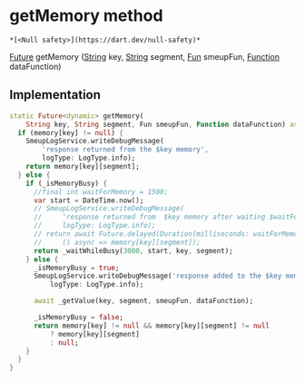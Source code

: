 


# getMemory method




    *[<Null safety>](https://dart.dev/null-safety)*




[Future](https://api.flutter.dev/flutter/dart-async/Future-class.html) getMemory
([String](https://api.flutter.dev/flutter/dart-core/String-class.html) key, [String](https://api.flutter.dev/flutter/dart-core/String-class.html) segment, [Fun](../../smeup_models_fun/Fun-class.md) smeupFun, [Function](https://api.flutter.dev/flutter/dart-core/Function-class.html) dataFunction)








## Implementation

```dart
static Future<dynamic> getMemory(
    String key, String segment, Fun smeupFun, Function dataFunction) async {
  if (memory[key] != null) {
    SmeupLogService.writeDebugMessage(
        'response returned from the $key memory',
        logType: LogType.info);
    return memory[key][segment];
  } else {
    if (_isMemoryBusy) {
      //final int waitForMemory = 1500;
      var start = DateTime.now();
      // SmeupLogService.writeDebugMessage(
      //     'response returned from  $key memory after waiting $waitForMemory milliseconds',
      //     logType: LogType.info);
      // return await Future.delayed(Duration(milliseconds: waitForMemory),
      //     () async => memory[key][segment]);
      return _waitWhileBusy(3000, start, key, segment);
    } else {
      _isMemoryBusy = true;
      SmeupLogService.writeDebugMessage('response added to the $key memory',
          logType: LogType.info);

      await _getValue(key, segment, smeupFun, dataFunction);

      _isMemoryBusy = false;
      return memory[key] != null && memory[key][segment] != null
          ? memory[key][segment]
          : null;
    }
  }
}
```







